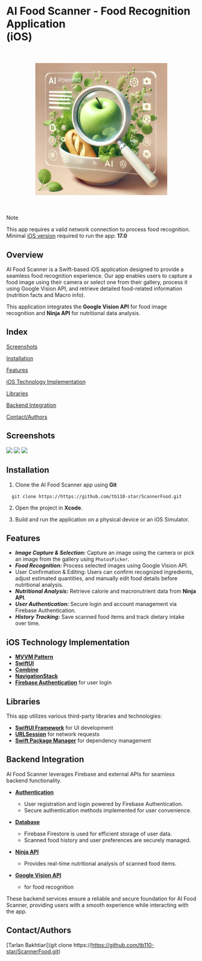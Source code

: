 # AI Food Scanner - Food Recognition Application <br>(iOS)

<br>
<br>

<div align="center">
  <a >
    <img src="/pasted-image.png" width="350">
  </a>
</div>

<br>
<br>

> [!Note]
> This app requires a valid network connection to process food recognition. <br>
> Minimal [iOS version](https://developer.apple.com/ios/) required to run the app: **17.0**


## Overview

AI Food Scanner is a Swift-based iOS application designed to provide a seamless food recognition experience. Our app enables users to capture a food image using their camera or select one from their gallery, process it using Google Vision API, and retrieve detailed food-related information (nutrition facts and Macro info).

This application integrates the **Google Vision API** for food image recognition and **Ninja API** for nutritional data analysis.

## Index

[Screenshots](#Screenshots)

[Installation](#Installation)

[Features](#Features)

[iOS Technology Implementation](#iOS-Technology-Implementation)

[Libraries](#Libraries)

[Backend Integration](#Backend-Integration)

[Contact/Authors](#Contact/Authors)


## Screenshots

<p float="left">
  <img src="/AI Food Scanner Images/homescreen.png" width="150" />
  <img src="/AI Food Scanner Images/scanning_screen.png" width="150" />
  <img src="/AI Food Scanner Images/results_screen.png" width="150" />
</p>


## Installation

1. Clone the AI Food Scanner app using **Git**

```git
  git clone https://https://github.com/tb110-star/ScannerFood.git
```
2. Open the project in **Xcode**.

3. Build and run the application on a physical device or an iOS Simulator.


## Features

- ***Image Capture & Selection:*** Capture an image using the camera or pick an image from the gallery using `PhotosPicker`.
- ***Food Recognition:*** Process selected images using Google Vision API.
- User Confirmation & Editing: Users can confirm recognized ingredients, adjust estimated quantities, and manually edit food details before nutritional analysis.
- ***Nutritional Analysis:*** Retrieve calorie and macronutrient data from **Ninja API**.
- ***User Authentication:*** Secure login and account management via Firebase Authentication.
- ***History Tracking:*** Save scanned food items and track dietary intake over time.


## iOS Technology Implementation
- **[MVVM Pattern](https://www.geeksforgeeks.org/introduction-to-model-view-view-model-mvvm/)**
- **[SwiftUI](https://developer.apple.com/xcode/swiftui/)**
- **[Combine](https://developer.apple.com/documentation/combine/)**
- **[NavigationStack](https://developer.apple.com/documentation/swiftui/navigationstack/)**
- **[Firebase Authentication](https://firebase.google.com/docs/auth)** for user login


## Libraries
This app utilizes various third-party libraries and technologies:

- **[SwiftUI Framework](https://developer.apple.com/documentation/swiftui/)** for UI development
- **[URLSession](https://developer.apple.com/documentation/foundation/urlsession)** for network requests
- **[Swift Package Manager](https://developer.apple.com/documentation/swift_packages/)** for dependency management


## Backend Integration

AI Food Scanner leverages Firebase and external APIs for seamless backend functionality.

- **[Authentication](https://firebase.google.com/docs/auth)**
  - User registration and login powered by Firebase Authentication.
  - Secure authentication methods implemented for user convenience.

- **[Database](https://firebase.google.com/docs/firestore)**
  - Firebase Firestore is used for efficient storage of user data.
  - Scanned food history and user preferences are securely managed.

- **[Ninja API](https://api-ninjas.com/)**
  - Provides real-time nutritional analysis of scanned food items.

- **[Google Vision API](https://cloud.google.com/vision)**
  - for food recognition

These backend services ensure a reliable and secure foundation for AI Food Scanner, providing users with a smooth experience while interacting with the app.



## Contact/Authors

[Tarlan Bakhtiari](git clone https://https://github.com/tb110-star/ScannerFood.git)


